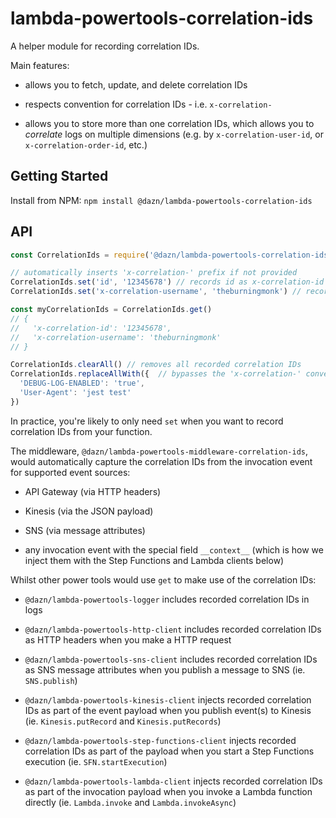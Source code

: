 # lambda-powertools-correlation-ids

A helper module for recording correlation IDs.

Main features:

* allows you to fetch, update, and delete correlation IDs

* respects convention for correlation IDs - i.e. `x-correlation-`

* allows you to store more than one correlation IDs, which allows you to *correlate* logs on multiple dimensions (e.g. by `x-correlation-user-id`, or `x-correlation-order-id`, etc.)

## Getting Started

Install from NPM: `npm install @dazn/lambda-powertools-correlation-ids`

## API

```js
const CorrelationIds = require('@dazn/lambda-powertools-correlation-ids')

// automatically inserts 'x-correlation-' prefix if not provided
CorrelationIds.set('id', '12345678') // records id as x-correlation-id
CorrelationIds.set('x-correlation-username', 'theburningmonk') // records as x-correlation-username

const myCorrelationIds = CorrelationIds.get()
// {
//   'x-correlation-id': '12345678',
//   'x-correlation-username': 'theburningmonk'
// }

CorrelationIds.clearAll() // removes all recorded correlation IDs
CorrelationIds.replaceAllWith({  // bypasses the 'x-correlation-' convention
  'DEBUG-LOG-ENABLED': 'true',
  'User-Agent': 'jest test'
})
```

In practice, you're likely to only need `set` when you want to record correlation IDs from your function.

The middleware, `@dazn/lambda-powertools-middleware-correlation-ids`, would automatically capture the correlation IDs from the invocation event for supported event sources:

* API Gateway (via HTTP headers)

* Kinesis (via the JSON payload)

* SNS (via message attributes)

* any invocation event with the special field `__context__` (which is how we inject them with the Step Functions and Lambda clients below)

Whilst other power tools would use `get` to make use of the correlation IDs:

* `@dazn/lambda-powertools-logger` includes recorded correlation IDs in logs

* `@dazn/lambda-powertools-http-client` includes recorded correlation IDs as HTTP headers when you make a HTTP request

* `@dazn/lambda-powertools-sns-client` includes recorded correlation IDs as SNS message attributes when you publish a message to SNS (ie. `SNS.publish`)

* `@dazn/lambda-powertools-kinesis-client` injects recorded correlation IDs as part of the event payload when you publish event(s) to Kinesis (ie. `Kinesis.putRecord` and `Kinesis.putRecords`)

* `@dazn/lambda-powertools-step-functions-client` injects recorded correlation IDs as part of the payload when you start a Step Functions execution (ie. `SFN.startExecution`)

* `@dazn/lambda-powertools-lambda-client` injects recorded correlation IDs as part of the invocation payload when you invoke a Lambda function directly (ie. `Lambda.invoke` and `Lambda.invokeAsync`)
